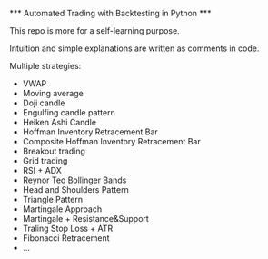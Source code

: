 *** Automated Trading with Backtesting in Python ***

This repo is more for a self-learning purpose.

Intuition and simple explanations are written as comments in code.

Multiple strategies:
- VWAP
- Moving average
- Doji candle
- Engulfing candle pattern
- Heiken Ashi Candle
- Hoffman Inventory Retracement Bar
- Composite Hoffman Inventory Retracement Bar
- Breakout trading
- Grid trading
- RSI + ADX
- Reynor Teo Bollinger Bands
- Head and Shoulders Pattern
- Triangle Pattern
- Martingale Approach
- Martingale + Resistance&Support
- Traling Stop Loss + ATR
- Fibonacci Retracement
- ...



